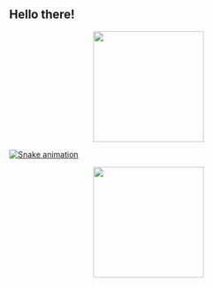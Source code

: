 ## Hello there!

<div align="center">
  <a href="https://github.com/poppywar">
  <img height="200em" src="https://github-readme-stats.vercel.app/api?username=poppywar&show_icons=true&theme=dracula&include_all_commits=true&count_private=true"/>


    
 
</div>

  
  ![Snake animation](https://github.com/poppywar/poppywar/blob/output/github-contribution-grid-snake.svg)
 
</div>

<div align="center">
  <a href="https://github.com/poppywar">
    <img height="200em" src="https://github-readme-stats.vercel.app/api/top-langs/?username=poppywar&show_icons=true&theme=dracula&include_all_commits=true&count_private=true"/>


